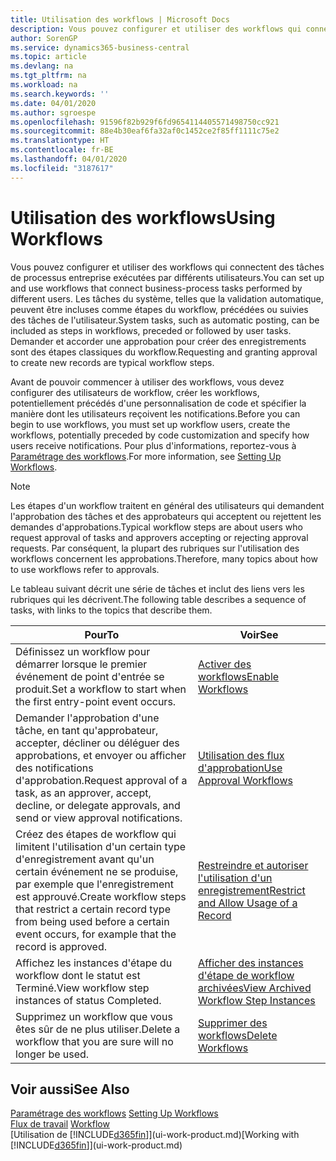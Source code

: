 ```yaml
---
title: Utilisation des workflows | Microsoft Docs
description: Vous pouvez configurer et utiliser des workflows qui connectent des tâches de processus entreprise exécutées par différents utilisateurs. Les tâches du système, telles que la validation automatique, peuvent être incluses comme étapes du workflow, précédées ou suivies des tâches de l'utilisateur. Demander et accorder une approbation pour créer des enregistrements sont des étapes classiques du workflow.
author: SorenGP
ms.service: dynamics365-business-central
ms.topic: article
ms.devlang: na
ms.tgt_pltfrm: na
ms.workload: na
ms.search.keywords: ''
ms.date: 04/01/2020
ms.author: sgroespe
ms.openlocfilehash: 91596f82b929f6fd9654114405571498750cc921
ms.sourcegitcommit: 88e4b30eaf6fa32af0c1452ce2f85ff1111c75e2
ms.translationtype: HT
ms.contentlocale: fr-BE
ms.lasthandoff: 04/01/2020
ms.locfileid: "3187617"
---
```

# <a name="using-workflows"></a><span data-ttu-id="26618-105">Utilisation des workflows</span><span class="sxs-lookup"><span data-stu-id="26618-105">Using Workflows</span></span>
<span data-ttu-id="26618-106">Vous pouvez configurer et utiliser des workflows qui connectent des tâches de processus entreprise exécutées par différents utilisateurs.</span><span class="sxs-lookup"><span data-stu-id="26618-106">You can set up and use workflows that connect business-process tasks performed by different users.</span></span> <span data-ttu-id="26618-107">Les tâches du système, telles que la validation automatique, peuvent être incluses comme étapes du workflow, précédées ou suivies des tâches de l'utilisateur.</span><span class="sxs-lookup"><span data-stu-id="26618-107">System tasks, such as automatic posting, can be included as steps in workflows, preceded or followed by user tasks.</span></span> <span data-ttu-id="26618-108">Demander et accorder une approbation pour créer des enregistrements sont des étapes classiques du workflow.</span><span class="sxs-lookup"><span data-stu-id="26618-108">Requesting and granting approval to create new records are typical workflow steps.</span></span>  

 <span data-ttu-id="26618-109">Avant de pouvoir commencer à utiliser des workflows, vous devez configurer des utilisateurs de workflow, créer les workflows, potentiellement précédés d'une personnalisation de code et spécifier la manière dont les utilisateurs reçoivent les notifications.</span><span class="sxs-lookup"><span data-stu-id="26618-109">Before you can begin to use workflows, you must set up workflow users, create the workflows, potentially preceded by code customization and specify how users receive notifications.</span></span> <span data-ttu-id="26618-110">Pour plus d'informations, reportez-vous à [Paramétrage des workflows](across-set-up-workflows.md).</span><span class="sxs-lookup"><span data-stu-id="26618-110">For more information, see [Setting Up Workflows](across-set-up-workflows.md).</span></span>  

> [!NOTE]  
>  <span data-ttu-id="26618-111">Les étapes d'un workflow traitent en général des utilisateurs qui demandent l'approbation des tâches et des approbateurs qui acceptent ou rejettent les demandes d'approbations.</span><span class="sxs-lookup"><span data-stu-id="26618-111">Typical workflow steps are about users who request approval of tasks and approvers accepting or rejecting approval requests.</span></span> <span data-ttu-id="26618-112">Par conséquent, la plupart des rubriques sur l'utilisation des workflows concernent les approbations.</span><span class="sxs-lookup"><span data-stu-id="26618-112">Therefore, many topics about how to use workflows refer to approvals.</span></span>  

 <span data-ttu-id="26618-113">Le tableau suivant décrit une série de tâches et inclut des liens vers les rubriques qui les décrivent.</span><span class="sxs-lookup"><span data-stu-id="26618-113">The following table describes a sequence of tasks, with links to the topics that describe them.</span></span>  

|<span data-ttu-id="26618-114">**Pour**</span><span class="sxs-lookup"><span data-stu-id="26618-114">**To**</span></span>|<span data-ttu-id="26618-115">**Voir**</span><span class="sxs-lookup"><span data-stu-id="26618-115">**See**</span></span>|  
|------------|-------------|  
|<span data-ttu-id="26618-116">Définissez un workflow pour démarrer lorsque le premier événement de point d'entrée se produit.</span><span class="sxs-lookup"><span data-stu-id="26618-116">Set a workflow to start when the first entry-point event occurs.</span></span>|[<span data-ttu-id="26618-117">Activer des workflows</span><span class="sxs-lookup"><span data-stu-id="26618-117">Enable Workflows</span></span>](across-how-to-enable-workflows.md)|  
|<span data-ttu-id="26618-118">Demander l'approbation d'une tâche, en tant qu'approbateur, accepter, décliner ou déléguer des approbations, et envoyer ou afficher des notifications d'approbation.</span><span class="sxs-lookup"><span data-stu-id="26618-118">Request approval of a task, as an approver, accept, decline, or delegate approvals, and send or view approval notifications.</span></span>|[<span data-ttu-id="26618-119">Utilisation des flux d'approbation</span><span class="sxs-lookup"><span data-stu-id="26618-119">Use Approval Workflows</span></span>](across-how-use-approval-workflows.md)|  
|<span data-ttu-id="26618-120">Créez des étapes de workflow qui limitent l'utilisation d'un certain type d'enregistrement avant qu'un certain événement ne se produise, par exemple que l'enregistrement est approuvé.</span><span class="sxs-lookup"><span data-stu-id="26618-120">Create workflow steps that restrict a certain record type from being used before a certain event occurs, for example that the record is approved.</span></span>|[<span data-ttu-id="26618-121">Restreindre et autoriser l'utilisation d'un enregistrement</span><span class="sxs-lookup"><span data-stu-id="26618-121">Restrict and Allow Usage of a Record</span></span>](across-how-to-restrict-and-allow-usage-of-a-record.md)|  
|<span data-ttu-id="26618-122">Affichez les instances d'étape du workflow dont le statut est Terminé.</span><span class="sxs-lookup"><span data-stu-id="26618-122">View workflow step instances of status Completed.</span></span>|[<span data-ttu-id="26618-123">Afficher des instances d'étape de workflow archivées</span><span class="sxs-lookup"><span data-stu-id="26618-123">View Archived Workflow Step Instances</span></span>](across-how-to-view-archived-workflow-step-instances.md)|  
|<span data-ttu-id="26618-124">Supprimez un workflow que vous êtes sûr de ne plus utiliser.</span><span class="sxs-lookup"><span data-stu-id="26618-124">Delete a workflow that you are sure will no longer be used.</span></span>|[<span data-ttu-id="26618-125">Supprimer des workflows</span><span class="sxs-lookup"><span data-stu-id="26618-125">Delete Workflows</span></span>](across-how-to-delete-workflows.md)|  

## <a name="see-also"></a><span data-ttu-id="26618-126">Voir aussi</span><span class="sxs-lookup"><span data-stu-id="26618-126">See Also</span></span>  
<span data-ttu-id="26618-127">[Paramétrage des workflows](across-set-up-workflows.md) </span><span class="sxs-lookup"><span data-stu-id="26618-127">[Setting Up Workflows](across-set-up-workflows.md) </span></span>  
<span data-ttu-id="26618-128">[Flux de travail](across-workflow.md) </span><span class="sxs-lookup"><span data-stu-id="26618-128">[Workflow](across-workflow.md) </span></span>  
<span data-ttu-id="26618-129">[Utilisation de [!INCLUDE[d365fin](includes/d365fin_md.md)]](ui-work-product.md)</span><span class="sxs-lookup"><span data-stu-id="26618-129">[Working with [!INCLUDE[d365fin](includes/d365fin_md.md)]](ui-work-product.md)</span></span>
